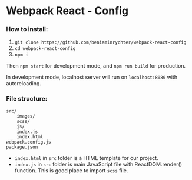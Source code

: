 # Webpack React - Config

### How to install:
1. `git clone https://github.com/beniaminrychter/webpack-react-config`
2. `cd webpack-react-config`
3. `npm i`

Then `npm start` for development mode, and `npm run build` for production.

In development mode, localhost server will run on `localhost:8080` with autoreloading.


### File structure:
```
src/
    images/
    scss/
    js/
    index.js
    index.html
webpack.config.js
package.json
```

- `index.html` in `src` folder is a HTML template for our project.
- `index.js` in `src` folder is main JavaScript file with ReactDOM.render() function. This is good place to import `scss` file.
